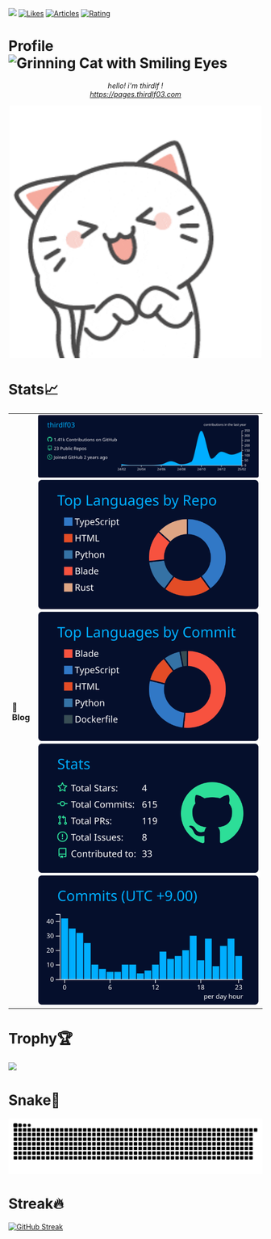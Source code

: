 ![](https://komarev.com/ghpvc/?username=thirdlf03&style=flat)
[![Likes](https://badgen.org/img/zenn/thirdlf/likes?style=flat)](https://zenn.dev/thirdlf)
[![Articles](https://badgen.org/img/zenn/thirdlf/articles?style=flat)](https://zenn.dev/thirdlf)
[![Rating](https://badgen.org/img/atcoder/thirdlf03/rating/algorithm?style=plastic)](https://atcoder.jp/users/thirdlf03?contestType=algo)

# Profile <img src="https://raw.githubusercontent.com/Tarikul-Islam-Anik/Animated-Fluent-Emojis/master/Emojis/Smilies/Grinning%20Cat%20with%20Smiling%20Eyes.png" alt="Grinning Cat with Smiling Eyes" width="25" height="25" />

<p align="center">
  <em>
    hello! i'm thirdlf !
    <br>
    <a href="https://pages.thirdlf03.com">https://pages.thirdlf03.com</a>
  </em>
</p>
<div align="center">
  <img height="500" src="giphy.gif"></img>
</div>

# Stats📈
<table>
  <tr>
    <td>
      <h3>📢 Blog</h3>
      <!-- BLOG-POST-LIST:START -->
      <!-- BLOG-POST-LIST:END -->
    </td>
    <td>
      <a href="https://github.com/vn7n24fzkq/github-profile-summary-cards">
        <img src="https://raw.githubusercontent.com/thirdlf03/thirdlf03/main/profile-summary-card-output/algolia/0-profile-details.svg">
      </a>
      <a href="https://github.com/vn7n24fzkq/github-profile-summary-cards">
        <img src="https://raw.githubusercontent.com/thirdlf03/thirdlf03/main/profile-summary-card-output/algolia/1-repos-per-language.svg">
      </a>
      <a href="https://github.com/vn7n24fzkq/github-profile-summary-cards">
        <img src="https://raw.githubusercontent.com/thirdlf03/thirdlf03/main/profile-summary-card-output/algolia/2-most-commit-language.svg">
      </a>
      <a href="https://github.com/vn7n24fzkq/github-profile-summary-cards">
        <img src="https://raw.githubusercontent.com/thirdlf03/thirdlf03/main/profile-summary-card-output/algolia/3-stats.svg">
      </a>
      <a href="https://github.com/vn7n24fzkq/github-profile-summary-cards">
        <img src="https://raw.githubusercontent.com/thirdlf03/thirdlf03/main/profile-summary-card-output/algolia/4-productive-time.svg">
      </a>
    </td>
  </tr>
</table>


# Trophy🏆
![](https://github-profile-trophy.vercel.app/?username=thirdlf03&theme=oldie)

# Snake🐍
![Snake animation Contribution Graph](https://raw.githubusercontent.com/thirdlf03/thirdlf03/output/github-contribution-grid-snake.svg)

# Streak🔥
[![GitHub Streak](https://streak-stats.demolab.com/?user=thirdlf03&theme=algolia&card_width=900&card_height=390)](https://git.io/streak-stats)
